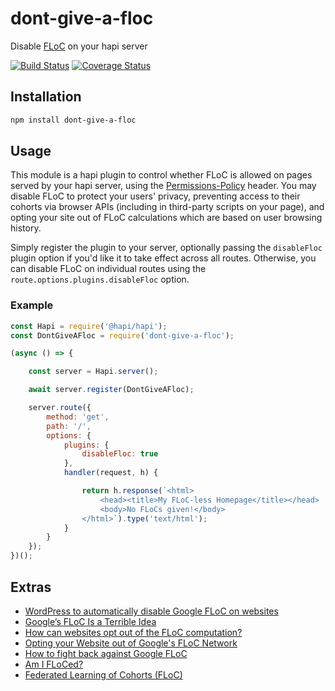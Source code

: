 # dont-give-a-floc
Disable [FLoC](https://github.com/WICG/floc) on your hapi server

[![Build Status](https://travis-ci.org/devinivy/dont-give-a-floc.svg?branch=main)](https://travis-ci.org/devinivy/dont-give-a-floc) [![Coverage Status](https://coveralls.io/repos/devinivy/dont-give-a-floc/badge.svg?branch=main&service=github)](https://coveralls.io/github/devinivy/dont-give-a-floc?branch=main)

## Installation
```sh
npm install dont-give-a-floc
```

## Usage
This module is a hapi plugin to control whether FLoC is allowed on pages served by your hapi server, using the [Permissions-Policy](https://github.com/w3c/webappsec-permissions-policy/blob/main/permissions-policy-explainer.md) header.  You may disable FLoC to protect your users' privacy, preventing access to their cohorts via browser APIs (including in third-party scripts on your page), and opting your site out of FLoC calculations which are based on user browsing history.

Simply register the plugin to your server, optionally passing the `disableFloc` plugin option if you'd like it to take effect across all routes.  Otherwise, you can disable FLoC on individual routes using the `route.options.plugins.disableFloc` option.

### Example

```js
const Hapi = require('@hapi/hapi');
const DontGiveAFloc = require('dont-give-a-floc');

(async () => {

    const server = Hapi.server();

    await server.register(DontGiveAFloc);

    server.route({
        method: 'get',
        path: '/',
        options: {
            plugins: {
                disableFloc: true
            },
            handler(request, h) {

                return h.response(`<html>
                    <head><title>My FLoC-less Homepage</title></head>
                    <body>No FLoCs given!</body>
                </html>`).type('text/html');
            }
        }
    });
})();
```

## Extras

 - [WordPress to automatically disable Google FLoC on websites](https://www.bleepingcomputer.com/news/security/wordpress-to-automatically-disable-google-floc-on-websites/)
 - [Google’s FLoC Is a Terrible Idea](https://www.eff.org/deeplinks/2021/03/googles-floc-terrible-idea)
 - [How can websites opt out of the FLoC computation?](https://developer.chrome.com/blog/floc/#how-can-websites-opt-out-of-the-floc-computation)
 - [Opting your Website out of Google's FLoC Network](https://paramdeo.com/blog/opting-your-website-out-of-googles-floc-network)
 - [How to fight back against Google FLoC](https://plausible.io/blog/google-floc)
 - [Am I FLoCed?](https://amifloced.org/)
 - [Federated Learning of Cohorts (FLoC)](https://github.com/WICG/floc)
